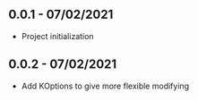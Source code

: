 ## 0.0.1 - 07/02/2021
* Project initialization

## 0.0.2 - 07/02/2021
* Add KOptions to give more flexible modifying